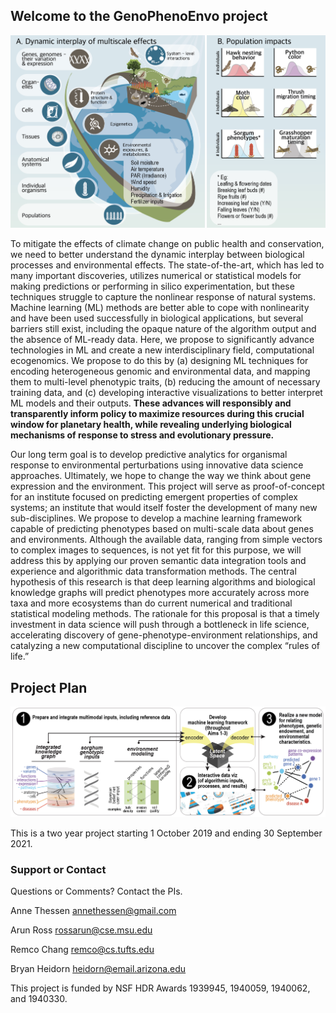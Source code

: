## Welcome to the GenoPhenoEnvo project

![Image](image13.png)

To mitigate the effects of climate change on public health and conservation, we need to better understand the dynamic interplay between biological processes and environmental effects. The state-of-the-art, which has led to many important discoveries, utilizes numerical or statistical models for making predictions or performing in silico experimentation, but these techniques struggle to capture the nonlinear response of natural systems. Machine learning (ML) methods are better able to cope with nonlinearity and have been used successfully in biological applications, but several barriers still exist, including the opaque nature of the algorithm output and the absence of ML-ready data. Here, we propose to significantly advance technologies in ML and create a new interdisciplinary field, computational ecogenomics. We propose to do this by (a) designing ML techniques for encoding heterogeneous genomic and environmental data, and mapping them to multi-level phenotypic traits, (b) reducing the amount of necessary training data, and (c) developing interactive visualizations to better interpret ML models and their outputs. **These advances will responsibly and transparently inform policy to maximize resources during this crucial window for planetary health, while revealing underlying biological mechanisms of response to stress and evolutionary pressure.**

Our long term goal is to develop predictive analytics for organismal response to environmental perturbations using innovative data science approaches. Ultimately, we hope to change the way we think about gene expression and the environment. This project will serve as proof-of-concept for an institute focused on predicting emergent properties of complex systems; an institute that would itself foster the development of many new sub-disciplines. We propose to develop a machine learning framework capable of predicting phenotypes based on multi-scale data about genes and environments. Although the available data, ranging from simple vectors to complex images to sequences, is not yet fit for this purpose, we will address this by applying our proven semantic data integration tools and experience and algorithmic data transformation methods. The central hypothesis of this research is that deep learning algorithms and biological knowledge graphs will predict phenotypes more accurately across more taxa and more ecosystems than do current numerical and traditional statistical modeling methods. The rationale for this proposal is that a timely investment in data science will push through a bottleneck in life science, accelerating discovery of gene-phenotype-environment relationships, and catalyzing a new computational discipline to uncover the complex “rules of life.” 

## Project Plan

![Image](image9.png)

This is a two year project starting 1 October 2019 and ending 30 September 2021.

### Support or Contact

Questions or Comments? Contact the PIs.

Anne Thessen annethessen@gmail.com

Arun Ross rossarun@cse.msu.edu

Remco Chang remco@cs.tufts.edu

Bryan Heidorn heidorn@email.arizona.edu

This project is funded by NSF HDR Awards 1939945, 1940059, 1940062, and 1940330.

